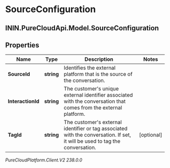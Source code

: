 # SourceConfiguration

## ININ.PureCloudApi.Model.SourceConfiguration

## Properties

|Name | Type | Description | Notes|
|------------ | ------------- | ------------- | -------------|
| **SourceId** | **string** | Identifies the external platform that is the source of the conversation. | |
| **InteractionId** | **string** | The customer&#39;s unique external identifier associated with the conversation that comes from the external platform. | |
| **TagId** | **string** | The customer&#39;s external identifier or tag associated with the conversation. If set, it will be used to tag the conversation. | [optional] |



_PureCloudPlatform.Client.V2 238.0.0_
